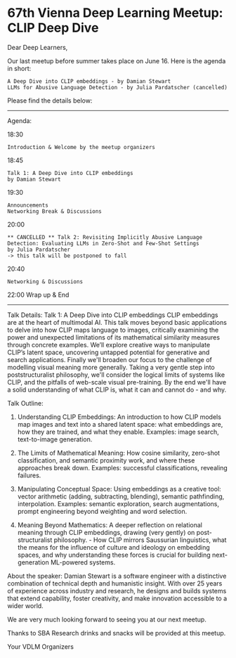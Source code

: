 # 67th Vienna Deep Learning Meetup: CLIP Deep Dive

Dear Deep Learners,

Our last meetup before summer takes place on June 16. Here is the agenda in short:

    A Deep Dive into CLIP embeddings - by Damian Stewart
    LLMs for Abusive Language Detection - by Julia Pardatscher (cancelled)

Please find the details below:

***
Agenda:

18:30

    Introduction & Welcome by the meetup organizers

18:45

    Talk 1: A Deep Dive into CLIP embeddings
    by Damian Stewart

19:30

    Announcements
    Networking Break & Discussions

20:00

    ** CANCELLED ** Talk 2: Revisiting Implicitly Abusive Language Detection: Evaluating LLMs in Zero-Shot and Few-Shot Settings
    by Julia Pardatscher
    -> this talk will be postponed to fall

20:40

    Networking & Discussions

22:00 Wrap up & End
***
Talk Details:
Talk 1: A Deep Dive into CLIP embeddings
CLIP embeddings are at the heart of multimodal AI. This talk moves beyond basic applications to delve into how CLIP maps language to images, critically examining the power and unexpected limitations of its mathematical similarity measures through concrete examples. We’ll explore creative ways to manipulate CLIP’s latent space, uncovering untapped potential for generative and search applications. Finally we'll broaden our focus to the challenge of modelling visual meaning more generally. Taking a very gentle step into poststructuralist philosophy, we'll consider the logical limits of systems like CLIP, and the pitfalls of web-scale visual pre-training. By the end we'll have a solid understanding of what CLIP is, what it can and cannot do - and why.

Talk Outline:
1. Understanding CLIP Embeddings:
An introduction to how CLIP models map images and text into a shared latent space: what embeddings are, how they are trained, and what they enable. Examples: image search, text-to-image generation.

2. The Limits of Mathematical Meaning:
How cosine similarity, zero-shot classification, and semantic proximity work, and where these approaches break down. Examples: successful classifications, revealing failures.

3. Manipulating Conceptual Space:
Using embeddings as a creative tool: vector arithmetic (adding, subtracting, blending), semantic pathfinding, interpolation.
Examples: semantic exploration, search augmentations, prompt engineering beyond weighting and word selection.

4. Meaning Beyond Mathematics:
A deeper reflection on relational meaning through CLIP embeddings, drawing (very gently) on post-structuralist philosophy. - How CLIP mirrors Saussurian linguistics, what the means for the influence of culture and ideology on embedding spaces, and why understanding these forces is crucial for building next-generation ML-powered systems.

About the speaker:
Damian Stewart is a software engineer with a distinctive combination of technical depth and humanistic insight. With over 25 years of experience across industry and research, he designs and builds systems that extend capability, foster creativity, and make innovation accessible to a wider world.

We are very much looking forward to seeing you at our next meetup.

Thanks to SBA Research drinks and snacks will be provided at this meetup.

Your VDLM Organizers